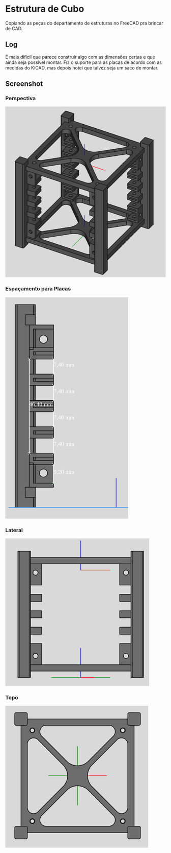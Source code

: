 # Estrutura de Cubo
Copiando as peças do departamento de estruturas no FreeCAD pra brincar de
CAD.

## Log
É mais difícil que parece construir algo com as dimensões certas e que ainda
seja possivel montar. Fiz o suporte para as placas de acordo com as medidas
do KiCAD, mas depois notei que talvez seja um saco de montar.

## Screenshot
### Perspectiva
![imagem cubo](./screenshot.png)

### Espaçamento para Placas
![espaço placas](./post_dim.png)

### Lateral

![lateral](./lateral.png)

### Topo

![topo](./topo.png)




